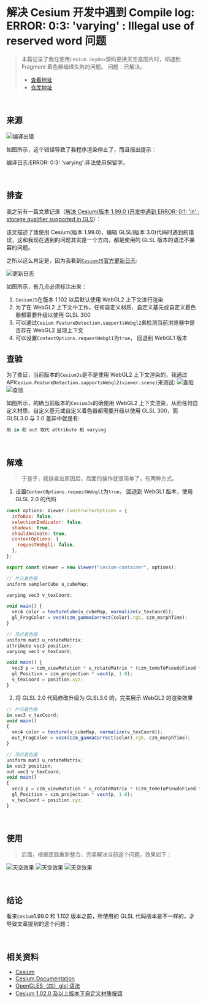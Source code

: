 # 解决 Cesium 开发中遇到 Compile log: ERROR: 0:3: 'varying' : Illegal use of reserved word 问题

> 本篇记录了我在使用`Cesium.SkyBox`源码更换天空盒图片时，却遇到 Fragment 着色器编译失败的问题。
> 问题：已解决。
> - [查看地址](https://cesium-sky-box-on-ground.vercel.app/)
> - [仓库地址](https://github.com/WaterSeeding/CesiumSkyBoxOnGround)

<br />

## 来源

![编译出错](./img/16.png)

如图所示，这个错误导致了我程序渲染停止了，而且报出提示：

编译日志:ERROR: 0:3: 'varying':非法使用保留字。

<br />

## 排查

我之前有一篇文章记录（[解决 Cesium(版本 1.99.0 )开发中遇到 ERROR: 0:1: 'in' : storage qualifier supported in GLS](https://juejin.cn/post/7264952002706128932)）：

该文描述了我使用 Cesium(版本 1.99.0)，编辑 GLSL(版本 3.0)代码时遇到的错误，这和我现在遇到的问题其实是一个方向，都是使用的 GLSL 版本的语法不兼容的问题。

之所以这么肯定是，因为我看到[`CesiumJS`官方更新日志](https://github.com/CesiumGS/cesium/blob/1.102/CHANGES.md):

![更新日志](./img/17.png)

如图所示，有几点必须标注出来：

1. `CesiumJS`在版本 1.102 以后默认使用 WebGL2 上下文进行渲染
2. 为了在 WebGL2 上下文中工作，任何自定义材质、自定义基元或自定义着色器都需要升级以使用 GLSL 300
3. 可以通过`Cesium.FeatureDetection.supportsWebgl2`来检测当前浏览器中是否存在 WebGL2 呈现上下文
4. 可以设置`ContextOptions.requestWebgl1`为`true`， 回退到 WebGL1 版本

## 查验

为了查证，当前版本的`CesiumJs`是不是使用 WebGL2 上下文渲染的，我通过 API`Cesium.FeatureDetection.supportsWebgl2(viewer.scene)`来测试:
![查验](./img/18.png)
![查验](./img/19.png)

如图所示，的确当前版本的`CesiumJs`的确使用 WebGL2 上下文渲染，从而任何自定义材质、自定义基元或自定义着色器都需要升级以使用 GLSL 300，而 GLSL3.0 与 2.0 差异中就是有:

```jsx
用 in 和 out 取代 attribute 和 varying
```

<br />

## 解难

> 于是乎，我排查出原因后，后面的操作就很简单了，有两种方式。

1. 设置`ContextOptions.requestWebgl1`为`true`， 回退到 WebGL1 版本，使用 GLSL 2.0 的代码

```jsx
const options: Viewer.ConstructorOptions = {
  infoBox: false,
  selectionIndicator: false,
  shadows: true,
  shouldAnimate: true,
  contextOptions: {
    requestWebgl1: false,
  },
};

export const viewer = new Viewer("cesium-container", options);
```

```jsx
// 片元着色器
uniform samplerCube u_cubeMap;

varying vec3 v_texCoord;

void main() {
  vec4 color = textureCube(u_cubeMap, normalize(v_texCoord));
  gl_FragColor = vec4(czm_gammaCorrect(color).rgb, czm_morphTime);
}
```

```jsx
// 顶点着色器
uniform mat3 u_rotateMatrix;
attribute vec3 position;
varying vec3 v_texCoord;

void main() {
  vec3 p = czm_viewRotation * u_rotateMatrix * (czm_temeToPseudoFixed * (czm_entireFrustum.y * position));
  gl_Position = czm_projection * vec4(p, 1.0);
  v_texCoord = position.xyz;
}
```

2. 将 GLSL 2.0 代码修改升级为 GLSL3.0 的，完美展示 WebGL2 的渲染效果

```jsx
// 片元着色器
in vec3 v_texCoord;
void main()
{
  vec4 color = texture(u_cubeMap, normalize(v_texCoord));
  out_FragColor = vec4(czm_gammaCorrect(color).rgb, czm_morphTime);
}
```

```jsx
// 顶点着色器
uniform mat3 u_rotateMatrix;
in vec3 position;
out vec3 v_texCoord;
void main()
{
  vec3 p = czm_viewRotation * u_rotateMatrix * (czm_temeToPseudoFixed * (czm_entireFrustum.y * position));
  gl_Position = czm_projection * vec4(p, 1.0);
  v_texCoord = position.xyz;
}
```

<br />

## 使用

>后面，根据思路重新整合，完美解决当前这个问题，效果如下：

![天空效果](./img/7.png)
![天空效果](./img/8.png)
![天空效果](./img/9.png)

<br />

## 结论

看来`Cesium`1.99.0 和 1.102 版本之前，所使用的 GLSL 代码版本是不一样的，才导致文章提到的这个问题：

<br />

## 相关资料

- [Cesium](https://cesium.com/)
- [Cesium Documentation](https://cesium.com/docs/)
- [OpenGLES（四）glsl 语法](https://blog.csdn.net/stone_gentle/article/details/128689189)
- [Cesium 1.02.0 及以上版本下自定义材质报错](https://blog.csdn.net/linzi19900517/article/details/129424356)
